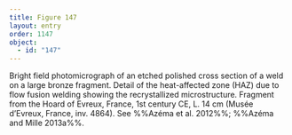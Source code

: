 ```yaml
---
title: Figure 147
layout: entry
order: 1147
object:
  - id: "147"
---
```


Bright field photomicrograph of an etched polished cross section of a weld on a large bronze fragment. Detail of the heat-affected zone (HAZ) due to flow fusion welding showing the recrystallized microstructure. Fragment from the Hoard of Evreux, France, 1st century CE, L. 14 cm (Musée d’Evreux, France, inv. 4864). See %%Azéma et al. 2012%%; %%Azéma and Mille 2013a%%.
